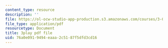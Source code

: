 ```yaml
---
content_type: resource
description: ''
file: https://ol-ocw-studio-app-production.s3.amazonaws.com/courses/3-091sc-introduction-to-solid-state-chemistry-fall-2010/76a0e0919494eaaa2c5187f5dfd3cd16_h1dWUja7_5A.pdf
file_type: application/pdf
resourcetype: Document
title: 3play pdf file
uid: 76a0e091-9494-eaaa-2c51-87f5dfd3cd16
---
```

